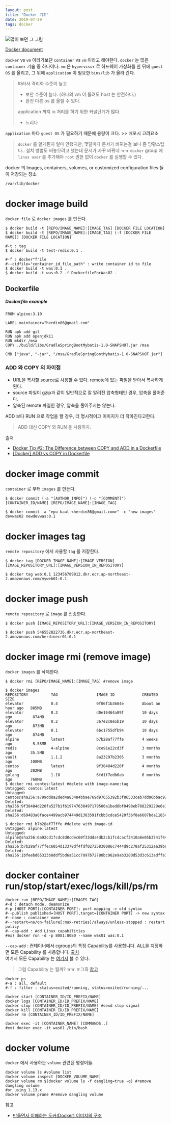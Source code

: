 ```yaml
---
layout: post
title: "Docker 기초"
date: 2019-07-29
tags: docker
---
```

![많이 보던 그 그림](/assets/images/posts/2019-07-29-docker.jpg)

[Docker document](https://docs.docker.com/)

`docker` vs `vm` 이라기보단 `container` vs `vm` 이라고 해야한다.
`docker` 는 많은 `container` 기술 중 하나이다.
`vm` 은 `hypervisor` 로 하드웨어 가상화를 한 뒤에 `guest OS` 를 올리고, 그 위에 `application` 이 필요한 `bins/lib` 가 올라 간다.

> 따라서 격리화 수준이 높고
>  - 보안 수준이 높다. (하나의 vm 이 뚫려도 host 는 안전하다.)
>  - 완전 다른 os 를 올릴 수 있다.
>
> application 까지 io 처리를 하기 위한 커널단계가 많다.
>   - 느리다

`application` 마다 `guest OS` 가 필요하기 때문에 용량이 크다. >> 배포시 고려요소

> `docker` 를 알게된지 얼마 안됐지만, 몇달마다 문서가 바뀌는걸 보니 좀 당황스럽다..
> 설치 방법도 써놓으려고 했는데 문서가 자꾸 바뀌네 ㅠㅠ
> `docker` group 에 `linux user` 를 추가해야 `root` 권한 없이 `docker` 를 실행할 수 있다.

docker 의 Images, containers, volumes, or customized configuration files 들이 저장되는 장소

```
/var/lib/docker
```
# docker image build
`docker file` 로 `docker images` 를 만든다.

```  shell
$ docker build -t [REPO/IMAGE_NAME]:[IMAGE_TAG] [DOCKER FILE LOCATION]
$ docker build -t [REPO/IMAGE_NAME]:[IMAGE_TAG] (-f [DOCKER FILE NAME]) [DOCKER FILE LOCATION]

#-t : tag
$ docker build -t test-redis:0.1 .

#-f : docker"f"ile
#--cidfile="container_id_file_path" : write container id to file
$ docker build -t was:0.1 .
$ docker build -t was:0.2 -f DockerfileForWas02 .
```

## Dockerfile

##### Dockerfile example
```
FROM alpine:3.10

LABEL maintainer="herdin86@gmail.com"

RUN apk add git
RUN apk add openjdk11
RUN mkdir /msa
COPY ./build/libs/GradleSpringBootMybatis-1.0-SNAPSHOT.jar /msa

CMD ["java", "-jar", "/msa/GradleSpringBootMybatis-1.0-SNAPSHOT.jar"]
```
### ADD 와 COPY 의 차이점
* URL을 복사할 source로 사용할 수 있다. remote에 있는 파일을 받아서 복사하게 된다.
* source 파일이 gzip과 같이 일반적으로 잘 알려진 압축형태인 경우, 압축을 풀어준다.
* 압축된 remote 파일인 경우, 압축을 풀어주지는 않는다.

ADD 보다 RUN 으로 작업을 할 경우, 더 명시적이고 이미지가 더 작아진다고한다.
> ADD 대신 COPY 와 RUN 을 사용하자.

출처
- [Docker Tip #2: The Difference between COPY and ADD in a Dockerfile](https://nickjanetakis.com/blog/docker-tip-2-the-difference-between-copy-and-add-in-a-dockerile)
- [[Docker] ADD vs COPY in Dockerfile](https://blog.leocat.kr/notes/2017/01/07/docker-add-vs-copy)

# docker image commit

`container` 로 부터 `images` 를 만든다.

```  shell
$ docker commit (-a "[AUTHOR_INFO]") (-c "[COMMENT]") [CONTAINER_ID/NAME] [REPO/IMAGE_NAME]:[IMAGE_TAG]

$ docker commit -a "epu baal <herdin86@gmail.com>" -c "new images" devwas02 newdevwas:0.1
```

# docker images tag

`remote repository` 에서 사용할 `tag` 를 저장한다.

``` shell
$ docker tag [DOCKER_IMAGE_NAME]:[IMAGE_VERSION] [IMAGE_REPOSITORY_URL]:[IMAGE_VERSION_IN_REPOSITORY]

$ docker tag web:0.1 123456789012.dkr.ecr.ap-northeast-2.amazonaws.com/myweb01:0.1
```
# docker image push

`remote repository` 로 `image` 를 전송한다.

```  shell
$ docker push [IMAGE_REPOSITORY_URL]:[IMAGE_VERSION_IN_REPOSITORY]

$ docker push 546552822736.dkr.ecr.ap-northeast-2.amazonaws.com/herdinecr01:0.1
```
# docker image rmi (remove image)

`docker images` 를 삭제한다.

```  shell
$ docker rmi [REPO/IMAGE_NAME]:[IMAGE_TAG] #remove image

$ docker images
REPOSITORY          TAG                 IMAGE ID            CREATED             SIZE
elevator            0.4                 0f06f1b3604e        About an hour ago   885MB
elevator            0.3                 d0e16464a89f        10 days ago         874MB
elevator            0.2                 367e2c8e5b19        10 days ago         873MB
elevator            0.1                 6bc1755dfb94        10 days ago         874MB
alpine              latest              b7b28af77ffe        4 weeks ago         5.58MB
redis               4-alpine            8ce91e22cd3f        3 months ago        35.5MB
vault               1.1.2               8a23297b2305        3 months ago        108MB
centos              latest              9f38484d220f        4 months ago        202MB
golang              1.10                6fd1f7edb6ab        6 months ago        760MB
$ docker rmi centos:latest #delete with image-name:tag
Untagged: centos:latest
Untagged: centos@sha256:a799dd8a2ded4a83484bbae769d97655392b3f86533ceb7dd96bbac929809f3c
Deleted: sha256:9f38484d220fa527b1fb19747638497179500a1bed8bf0498eb788229229e6e1
Deleted: sha256:d69483a6face4499acb974449d1303591fcbb5cdce5420f36f8a6607bda11854

$ docker rmi b7b28af77ffe #delete with image-id
Untagged: alpine:latest
Untagged: alpine@sha256:6a92cd1fcdc8d8cdec60f33dda4db2cb1fcdcacf3410a8e05b3741f44a9b5998
Deleted: sha256:b7b28af77ffec6054d13378df4fdf02725830086c7444d9c278af25312aa39b9
Deleted: sha256:1bfeebd65323b8ddf5bd6a51cc7097b72788bc982e9ab3280d53d3c613adffa7
```

# docker container run/stop/start/exec/logs/kill/ps/rm

``` shell
docker run [REPO/IMAGE_NAME]:[IMAGES_TAG]
#-d : detach mode, deamonize
#-p [HOST PORT]:[CONTAINER PORT]: port mapping -> old syntax
#--publish published=[HOST PORT],target=[CONTAINER PORT] -> new syntax
#--name : container name
#--restart=no/on-failure[:max-retries]/always/unless-stopped : restart policy
#--cap-add : Add Linux capabilities
#ex) docker run -d -p 8081:8080 --name was01 was:0.1
```

`--cap-add` : 컨테이너에서 cgroups의 특정 Capability를 사용합니다. ALL을 지정하면 모든 Capability 를 사용합니다. [출처](http://pyrasis.com/book/DockerForTheReallyImpatient/Chapter20/28)  
여기서 모든 Capability 는 [여기서](https://linux.die.net/man/7/capabilities) 볼 수 있다.  
> 그럼 Capability 는 뭘까? ㅠㅠ ㅎ그흑 [참고](https://access.redhat.com/documentation/ko-kr/red_hat_enterprise_linux/6/html/resource_management_guide/ch01)

``` shell
docker ps
#-a : all, default
#-f : filter : status=exited/running, status=exited/running/...

docker start [CONTAINER_ID/ID_PREFIX/NAME]
docker logs [CONTAINER_ID/ID_PREFIX/NAME]
docker stop [CONTAINER_ID/ID_PREFIX/NAME] #send stop signal
docker kill [CONTAINER_ID/ID_PREFIX/NAME]
docker rm [CONTAINER_ID/ID_PREFIX/NAME]

docker exec -it [CONTAINER_NAME] [COMMANDS..]
#ex) docker exec -it was01 /bin/bash
```

# docker volume
`docker` 에서 사용하는 `volume` 관련된 명령어들.

``` shell
docker volume ls #volume list
docker volume inspect [DOCKER_VOLUME_NAME]
docker volume rm $(docker volume ls -f dangling=true -q) #remove dangling volume
#or using 1.13.x
docker volume prune #remove dangling volume
```

참고
- [만들면서 이해하는 도커(Docker) 이미지의 구조](https://www.44bits.io/ko/post/how-docker-image-work)
